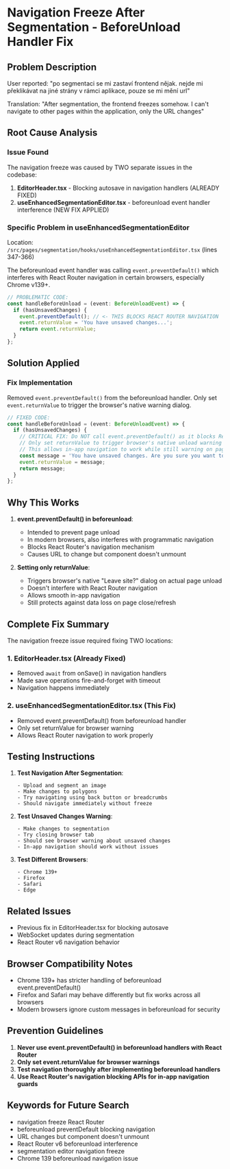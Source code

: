 # Navigation Freeze After Segmentation - BeforeUnload Handler Fix

## Problem Description

User reported: "po segmentaci se mi zastaví frontend nějak. nejde mi překlikávat na jiné strány v rámci aplikace, pouze se mi mění url"

Translation: "After segmentation, the frontend freezes somehow. I can't navigate to other pages within the application, only the URL changes"

## Root Cause Analysis

### Issue Found

The navigation freeze was caused by TWO separate issues in the codebase:

1. **EditorHeader.tsx** - Blocking autosave in navigation handlers (ALREADY FIXED)
2. **useEnhancedSegmentationEditor.tsx** - beforeunload event handler interference (NEW FIX APPLIED)

### Specific Problem in useEnhancedSegmentationEditor

Location: `/src/pages/segmentation/hooks/useEnhancedSegmentationEditor.tsx` (lines 347-366)

The beforeunload event handler was calling `event.preventDefault()` which interferes with React Router navigation in certain browsers, especially Chrome v139+.

```typescript
// PROBLEMATIC CODE:
const handleBeforeUnload = (event: BeforeUnloadEvent) => {
  if (hasUnsavedChanges) {
    event.preventDefault(); // <- THIS BLOCKS REACT ROUTER NAVIGATION
    event.returnValue = 'You have unsaved changes...';
    return event.returnValue;
  }
};
```

## Solution Applied

### Fix Implementation

Removed `event.preventDefault()` from the beforeunload handler. Only set `event.returnValue` to trigger the browser's native warning dialog.

```typescript
// FIXED CODE:
const handleBeforeUnload = (event: BeforeUnloadEvent) => {
  if (hasUnsavedChanges) {
    // CRITICAL FIX: Do NOT call event.preventDefault() as it blocks React Router navigation
    // Only set returnValue to trigger browser's native unload warning
    // This allows in-app navigation to work while still warning on page close/refresh
    const message = 'You have unsaved changes. Are you sure you want to leave?';
    event.returnValue = message;
    return message;
  }
};
```

## Why This Works

1. **event.preventDefault() in beforeunload**:
   - Intended to prevent page unload
   - In modern browsers, also interferes with programmatic navigation
   - Blocks React Router's navigation mechanism
   - Causes URL to change but component doesn't unmount

2. **Setting only returnValue**:
   - Triggers browser's native "Leave site?" dialog on actual page unload
   - Doesn't interfere with React Router navigation
   - Allows smooth in-app navigation
   - Still protects against data loss on page close/refresh

## Complete Fix Summary

The navigation freeze issue required fixing TWO locations:

### 1. EditorHeader.tsx (Already Fixed)

- Removed `await` from onSave() in navigation handlers
- Made save operations fire-and-forget with timeout
- Navigation happens immediately

### 2. useEnhancedSegmentationEditor.tsx (This Fix)

- Removed event.preventDefault() from beforeunload handler
- Only set returnValue for browser warning
- Allows React Router navigation to work properly

## Testing Instructions

1. **Test Navigation After Segmentation**:

   ```
   - Upload and segment an image
   - Make changes to polygons
   - Try navigating using back button or breadcrumbs
   - Should navigate immediately without freeze
   ```

2. **Test Unsaved Changes Warning**:

   ```
   - Make changes to segmentation
   - Try closing browser tab
   - Should see browser warning about unsaved changes
   - In-app navigation should work without issues
   ```

3. **Test Different Browsers**:
   ```
   - Chrome 139+
   - Firefox
   - Safari
   - Edge
   ```

## Related Issues

- Previous fix in EditorHeader.tsx for blocking autosave
- WebSocket updates during segmentation
- React Router v6 navigation behavior

## Browser Compatibility Notes

- Chrome 139+ has stricter handling of beforeunload event.preventDefault()
- Firefox and Safari may behave differently but fix works across all browsers
- Modern browsers ignore custom messages in beforeunload for security

## Prevention Guidelines

1. **Never use event.preventDefault() in beforeunload handlers with React Router**
2. **Only set event.returnValue for browser warnings**
3. **Test navigation thoroughly after implementing beforeunload handlers**
4. **Use React Router's navigation blocking APIs for in-app navigation guards**

## Keywords for Future Search

- navigation freeze React Router
- beforeunload preventDefault blocking navigation
- URL changes but component doesn't unmount
- React Router v6 beforeunload interference
- segmentation editor navigation freeze
- Chrome 139 beforeunload navigation issue
